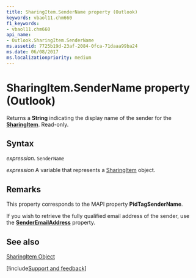 ```yaml
---
title: SharingItem.SenderName property (Outlook)
keywords: vbaol11.chm660
f1_keywords:
- vbaol11.chm660
api_name:
- Outlook.SharingItem.SenderName
ms.assetid: 7725b19d-23af-2084-0fca-71daaa99ba24
ms.date: 06/08/2017
ms.localizationpriority: medium
---
```



# SharingItem.SenderName property (Outlook)

Returns a **String** indicating the display name of the sender for the **[SharingItem](Outlook.SharingItem.md)**. Read-only.


## Syntax

_expression_. `SenderName`

_expression_ A variable that represents a [SharingItem](Outlook.SharingItem.md) object.


## Remarks

This property corresponds to the MAPI property **PidTagSenderName**.

If you wish to retrieve the fully qualified email address of the sender, use the **[SenderEmailAddress](Outlook.SharingItem.SenderEmailAddress.md)** property.


## See also


[SharingItem Object](Outlook.SharingItem.md)

[!include[Support and feedback](~/includes/feedback-boilerplate.md)]